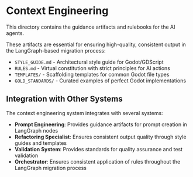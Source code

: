 # Context Engineering

This directory contains the guidance artifacts and rulebooks for the AI agents.

These artifacts are essential for ensuring high-quality, consistent output in the LangGraph-based migration process:

- `STYLE_GUIDE.md` - Architectural style guide for Godot/GDScript
- `RULES.md` - Virtual constitution with strict principles for AI actions
- `TEMPLATES/` - Scaffolding templates for common Godot file types
- `GOLD_STANDARDS/` - Curated examples of perfect Godot implementations

## Integration with Other Systems

The context engineering system integrates with several systems:

- **Prompt Engineering**: Provides guidance artifacts for prompt creation in LangGraph nodes
- **Refactoring Specialist**: Ensures consistent output quality through style guides and templates
- **Validation System**: Provides standards for quality assurance and test validation
- **Orchestrator**: Ensures consistent application of rules throughout the LangGraph migration process